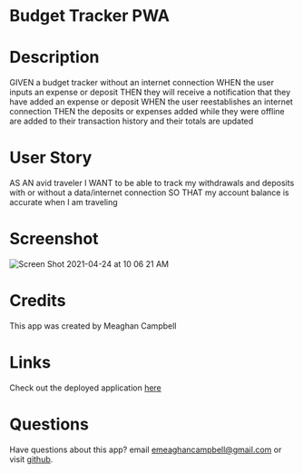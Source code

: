# Budget Tracker PWA

# Description
GIVEN a budget tracker without an internet connection
WHEN the user inputs an expense or deposit
THEN they will receive a notification that they have added an expense or deposit
WHEN the user reestablishes an internet connection
THEN the deposits or expenses added while they were offline are added to their transaction history and their totals are updated

# User Story
AS AN avid traveler
I WANT to be able to track my withdrawals and deposits with or without a data/internet connection
SO THAT my account balance is accurate when I am traveling 

# Screenshot
![Screen Shot 2021-04-24 at 10 06 21 AM](https://user-images.githubusercontent.com/74511935/115963406-c1737480-a4e4-11eb-8d7a-ef201647bb88.png)

# Credits
This app was created by Meaghan Campbell

# Links
Check out the deployed application [here](#)

# Questions
Have questions about this app? email emeaghancampbell@gmail.com or visit [github](https://github.com/MeaghanCampbell).